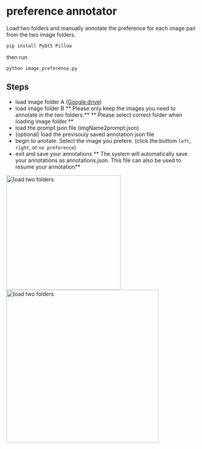 # preference annotator

Load two folders and manually annotate the preference for each image pair from the two image folders.


```pip install PyQt5 Pillow```

then run


```python image_preference.py```


## Steps

- load image folder A ([Google drive](https://drive.google.com/drive/folders/10PwFh1z7TYansiyvGyP2ls73vkl1V1Z_?usp=drive_link))
- load image folder B
  ** Please only keep the images you need to annotate in the two folders.**
  ** Please select correct folder when loading image folder.**
- load the prompt json file (imgName2prompt.json)
- (optional) load the previsouly saved annotation json file 
- begin to anotate. Select the image you prefere. (click the buttom ```left```, ```right```, or ```no preference```)
- exit and save your annotations
  ** The system will automatically save your annotations as annotations.json. This file can also be used to resume your annotation**

 <img src="step_1_2.jpg" alt="load two folders" width="300">
 <img src="step_3_4.jpg" alt="load two folders" width="400">
